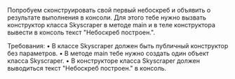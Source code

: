 Попробуем сконструировать свой первый небоскреб и объявить о результате выполнения в консоли. Для этого тебе нужно
вызвать конструктор класса Skyscraper в методе main и в теле конструктора вывести в консоль текст "Небоскреб построен.".

Требования:
• В классе Skyscraper должен быть публичный конструктор без параметров.
• В методе main тебе нужно создать один объект класса Skyscraper.
• В конструкторе класса Skyscraper должен выводиться текст "Небоскреб построен." в консоль.